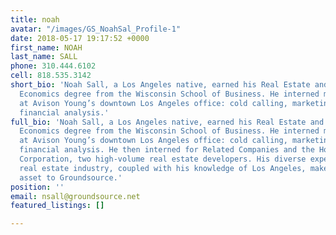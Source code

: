 ```yaml
---
title: noah
avatar: "/images/GS_NoahSal_Profile-1"
date: 2018-05-17 19:17:52 +0000
first_name: NOAH
last_name: SALL
phone: 310.444.6102
cell: 818.535.3142
short_bio: 'Noah Sall, a Los Angeles native, earned his Real Estate and Urban Land
  Economics degree from the Wisconsin School of Business. He interned multiple summers
  at Avison Young’s downtown Los Angeles office: cold calling, marketing and providing
  financial analysis.'
full_bio: 'Noah Sall, a Los Angeles native, earned his Real Estate and Urban Land
  Economics degree from the Wisconsin School of Business. He interned multiple summers
  at Avison Young’s downtown Los Angeles office: cold calling, marketing and providing
  financial analysis. He then interned for Related Companies and the Howard Hughes
  Corporation, two high-volume real estate developers. His diverse experience in the
  real estate industry, coupled with his knowledge of Los Angeles, make him a valuable
  asset to Groundsource.'
position: ''
email: nsall@groundsource.net
featured_listings: []

---
```

